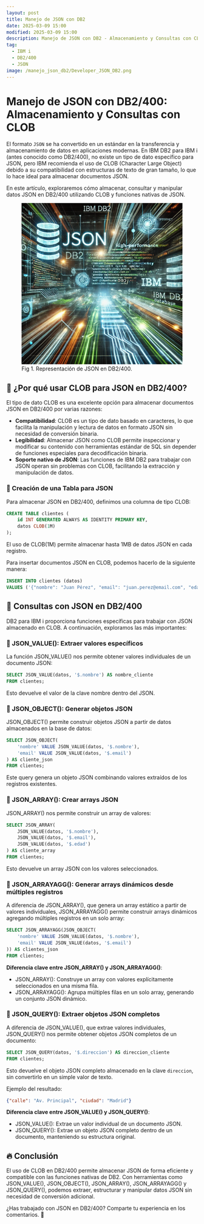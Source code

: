 ```yaml
---
layout: post
title: Manejo de JSON con DB2
date: 2025-03-09 15:00
modified: 2025-03-09 15:00
description: Manejo de JSON con DB2 - Almacenamiento y Consultas con CLOB
tag:
  - IBM i
  - DB2/400
  - JSON
image: /manejo_json_db2/Developer_JSON_DB2.png
---
```


# Manejo de JSON con DB2/400: Almacenamiento y Consultas con CLOB

El formato `JSON` se ha convertido en un estándar en la transferencia y almacenamiento de datos en aplicaciones modernas. En IBM DB2 para IBM i (antes conocido como DB2/400), no existe un tipo de dato específico para JSON, pero IBM recomienda el uso de CLOB (Character Large Object) debido a su compatibilidad con estructuras de texto de gran tamaño, lo que lo hace ideal para almacenar documentos JSON.

En este artículo, exploraremos cómo almacenar, consultar y manipular datos JSON en DB2/400 utilizando CLOB y funciones nativas de JSON.

<figure>
<img src="./JSON_DB2.png" alt="Representación de JSON en DB2/400">
<figcaption>Fig 1. Representación de JSON en DB2/400.</figcaption>
</figure>

## 📌 ¿Por qué usar CLOB para JSON en DB2/400?

El tipo de dato CLOB es una excelente opción para almacenar documentos JSON en DB2/400 por varias razones:

- **Compatibilidad**: CLOB es un tipo de dato basado en caracteres, lo que facilita la manipulación y lectura de datos en formato JSON sin necesidad de conversión binaria.
- **Legibilidad**: Almacenar JSON como CLOB permite inspeccionar y modificar su contenido con herramientas estándar de SQL sin depender de funciones especiales para decodificación binaria.
- **Soporte nativo de JSON**: Las funciones de IBM DB2 para trabajar con JSON operan sin problemas con CLOB, facilitando la extracción y manipulación de datos.

### 🔹 Creación de una Tabla para JSON

Para almacenar JSON en DB2/400, definimos una columna de tipo CLOB:

```sql
CREATE TABLE clientes (
    id INT GENERATED ALWAYS AS IDENTITY PRIMARY KEY,
    datos CLOB(1M)
);
```

El uso de CLOB(1M) permite almacenar hasta 1MB de datos JSON en cada registro.

Para insertar documentos JSON en CLOB, podemos hacerlo de la siguiente manera:

```sql
INSERT INTO clientes (datos)
VALUES ('{"nombre": "Juan Pérez", "email": "juan.perez@email.com", "edad": 30, "direccion": {"calle": "Av. Principal", "ciudad": "Madrid"}}');
```


## 🔎 Consultas con JSON en DB2/400

DB2 para IBM i proporciona funciones específicas para trabajar con JSON almacenado en CLOB. A continuación, exploramos las más importantes:

### 🔹 JSON_VALUE(): Extraer valores específicos

La función JSON_VALUE() nos permite obtener valores individuales de un documento JSON:

```sql
SELECT JSON_VALUE(datos, '$.nombre') AS nombre_cliente
FROM clientes;
```

Esto devuelve el valor de la clave nombre dentro del JSON.

### 🔹 JSON_OBJECT(): Generar objetos JSON

JSON_OBJECT() permite construir objetos JSON a partir de datos almacenados en la base de datos:

```sql
SELECT JSON_OBJECT(
    'nombre' VALUE JSON_VALUE(datos, '$.nombre'),
    'email' VALUE JSON_VALUE(datos, '$.email')
) AS cliente_json
FROM clientes;
```

Este query genera un objeto JSON combinando valores extraídos de los registros existentes.

### 🔹 JSON_ARRAY(): Crear arrays JSON

JSON_ARRAY() nos permite construir un array de valores:

```sql
SELECT JSON_ARRAY(
    JSON_VALUE(datos, '$.nombre'),
    JSON_VALUE(datos, '$.email'),
    JSON_VALUE(datos, '$.edad')
) AS cliente_array
FROM clientes;
```

Esto devuelve un array JSON con los valores seleccionados.

### 🔹 JSON_ARRAYAGG(): Generar arrays dinámicos desde múltiples registros

A diferencia de JSON_ARRAY(), que genera un array estático a partir de valores individuales, JSON_ARRAYAGG() permite construir arrays dinámicos agregando múltiples registros en un solo array:

```sql
SELECT JSON_ARRAYAGG(JSON_OBJECT(
    'nombre' VALUE JSON_VALUE(datos, '$.nombre'),
    'email' VALUE JSON_VALUE(datos, '$.email')
)) AS clientes_json
FROM clientes;
```

**Diferencia clave entre JSON_ARRAY() y JSON_ARRAYAGG()**:

- JSON_ARRAY(): Construye un array con valores explícitamente seleccionados en una misma fila.
- JSON_ARRAYAGG(): Agrupa múltiples filas en un solo array, generando un conjunto JSON dinámico.

### 🔹 JSON_QUERY(): Extraer objetos JSON completos

A diferencia de JSON_VALUE(), que extrae valores individuales, JSON_QUERY() nos permite obtener objetos JSON completos de un documento:

```sql
SELECT JSON_QUERY(datos, '$.direccion') AS direccion_cliente
FROM clientes;
```

Esto devuelve el objeto JSON completo almacenado en la clave `direccion`, sin convertirlo en un simple valor de texto.

Ejemplo del resultado:

```json
{"calle": "Av. Principal", "ciudad": "Madrid"}
```

**Diferencia clave entre JSON_VALUE() y JSON_QUERY()**:

- JSON_VALUE(): Extrae un valor individual de un documento JSON.
- JSON_QUERY(): Extrae un objeto JSON completo dentro de un documento, manteniendo su estructura original.
 
## 🔥 Conclusión

El uso de CLOB en DB2/400 permite almacenar JSON de forma eficiente y compatible con las funciones nativas de DB2. Con herramientas como JSON_VALUE(), JSON_OBJECT(), JSON_ARRAY(), JSON_ARRAYAGG() y JSON_QUERY(), podemos extraer, estructurar y manipular datos JSON sin necesidad de conversión adicional.

¿Has trabajado con JSON en DB2/400? Comparte tu experiencia en los comentarios. 🚀
